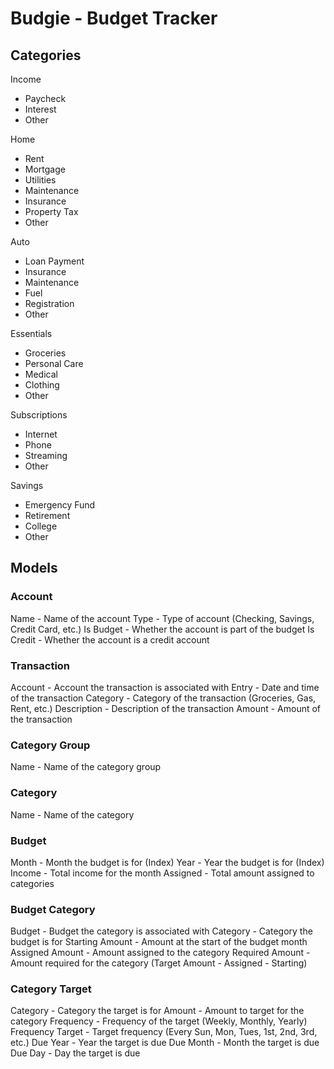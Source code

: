 # Budgie - Budget Tracker

## Categories

Income

- Paycheck
- Interest
- Other

Home

- Rent
- Mortgage
- Utilities
- Maintenance
- Insurance
- Property Tax
- Other

Auto

- Loan Payment
- Insurance
- Maintenance
- Fuel
- Registration
- Other

Essentials

- Groceries
- Personal Care
- Medical
- Clothing
- Other

Subscriptions

- Internet
- Phone
- Streaming
- Other

Savings

- Emergency Fund
- Retirement
- College
- Other

## Models

### Account

Name - Name of the account
Type - Type of account (Checking, Savings, Credit Card, etc.)
Is Budget - Whether the account is part of the budget
Is Credit - Whether the account is a credit account

### Transaction

Account - Account the transaction is associated with
Entry - Date and time of the transaction
Category - Category of the transaction (Groceries, Gas, Rent, etc.)
Description - Description of the transaction
Amount - Amount of the transaction

### Category Group

Name - Name of the category group

### Category

Name - Name of the category

### Budget

Month - Month the budget is for (Index)
Year - Year the budget is for (Index)
Income - Total income for the month
Assigned - Total amount assigned to categories

### Budget Category

Budget - Budget the category is associated with
Category - Category the budget is for
Starting Amount - Amount at the start of the budget month
Assigned Amount - Amount assigned to the category
Required Amount - Amount required for the category (Target Amount - Assigned - Starting)

### Category Target

Category - Category the target is for
Amount - Amount to target for the category
Frequency - Frequency of the target (Weekly, Monthly, Yearly)
Frequency Target - Target frequency (Every Sun, Mon, Tues, 1st, 2nd, 3rd, etc.)
Due Year - Year the target is due
Due Month - Month the target is due
Due Day - Day the target is due
